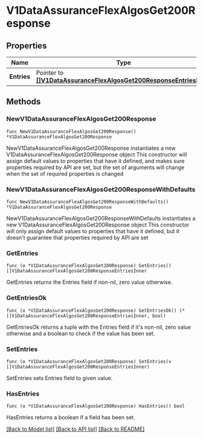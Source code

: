 # V1DataAssuranceFlexAlgosGet200Response

## Properties

Name | Type | Description | Notes
------------ | ------------- | ------------- | -------------
**Entries** | Pointer to [**[]V1DataAssuranceFlexAlgosGet200ResponseEntriesInner**](V1DataAssuranceFlexAlgosGet200ResponseEntriesInner.md) |  | [optional] 

## Methods

### NewV1DataAssuranceFlexAlgosGet200Response

`func NewV1DataAssuranceFlexAlgosGet200Response() *V1DataAssuranceFlexAlgosGet200Response`

NewV1DataAssuranceFlexAlgosGet200Response instantiates a new V1DataAssuranceFlexAlgosGet200Response object
This constructor will assign default values to properties that have it defined,
and makes sure properties required by API are set, but the set of arguments
will change when the set of required properties is changed

### NewV1DataAssuranceFlexAlgosGet200ResponseWithDefaults

`func NewV1DataAssuranceFlexAlgosGet200ResponseWithDefaults() *V1DataAssuranceFlexAlgosGet200Response`

NewV1DataAssuranceFlexAlgosGet200ResponseWithDefaults instantiates a new V1DataAssuranceFlexAlgosGet200Response object
This constructor will only assign default values to properties that have it defined,
but it doesn't guarantee that properties required by API are set

### GetEntries

`func (o *V1DataAssuranceFlexAlgosGet200Response) GetEntries() []V1DataAssuranceFlexAlgosGet200ResponseEntriesInner`

GetEntries returns the Entries field if non-nil, zero value otherwise.

### GetEntriesOk

`func (o *V1DataAssuranceFlexAlgosGet200Response) GetEntriesOk() (*[]V1DataAssuranceFlexAlgosGet200ResponseEntriesInner, bool)`

GetEntriesOk returns a tuple with the Entries field if it's non-nil, zero value otherwise
and a boolean to check if the value has been set.

### SetEntries

`func (o *V1DataAssuranceFlexAlgosGet200Response) SetEntries(v []V1DataAssuranceFlexAlgosGet200ResponseEntriesInner)`

SetEntries sets Entries field to given value.

### HasEntries

`func (o *V1DataAssuranceFlexAlgosGet200Response) HasEntries() bool`

HasEntries returns a boolean if a field has been set.


[[Back to Model list]](../README.md#documentation-for-models) [[Back to API list]](../README.md#documentation-for-api-endpoints) [[Back to README]](../README.md)


